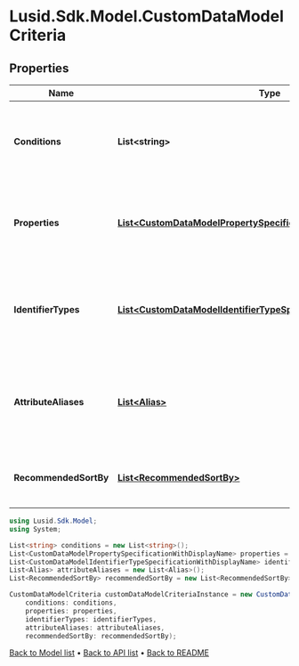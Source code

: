 # Lusid.Sdk.Model.CustomDataModelCriteria

## Properties

Name | Type | Description | Notes
------------ | ------------- | ------------- | -------------
**Conditions** | **List&lt;string&gt;** | The conditions that the bound entity must meet to be valid. | [optional] 
**Properties** | [**List&lt;CustomDataModelPropertySpecificationWithDisplayName&gt;**](CustomDataModelPropertySpecificationWithDisplayName.md) | The properties that are required or allowed on the bound entity. | [optional] 
**IdentifierTypes** | [**List&lt;CustomDataModelIdentifierTypeSpecificationWithDisplayName&gt;**](CustomDataModelIdentifierTypeSpecificationWithDisplayName.md) | The identifier types that are required or allowed on the bound entity. | [optional] 
**AttributeAliases** | [**List&lt;Alias&gt;**](Alias.md) | The aliases for property keys, identifier types, and fields on the bound entity. | [optional] 
**RecommendedSortBy** | [**List&lt;RecommendedSortBy&gt;**](RecommendedSortBy.md) | The preferred default sorting instructions. | [optional] 

```csharp
using Lusid.Sdk.Model;
using System;

List<string> conditions = new List<string>();
List<CustomDataModelPropertySpecificationWithDisplayName> properties = new List<CustomDataModelPropertySpecificationWithDisplayName>();
List<CustomDataModelIdentifierTypeSpecificationWithDisplayName> identifierTypes = new List<CustomDataModelIdentifierTypeSpecificationWithDisplayName>();
List<Alias> attributeAliases = new List<Alias>();
List<RecommendedSortBy> recommendedSortBy = new List<RecommendedSortBy>();

CustomDataModelCriteria customDataModelCriteriaInstance = new CustomDataModelCriteria(
    conditions: conditions,
    properties: properties,
    identifierTypes: identifierTypes,
    attributeAliases: attributeAliases,
    recommendedSortBy: recommendedSortBy);
```

[Back to Model list](../README.md#documentation-for-models) &#8226; [Back to API list](../README.md#documentation-for-api-endpoints) &#8226; [Back to README](../README.md)
